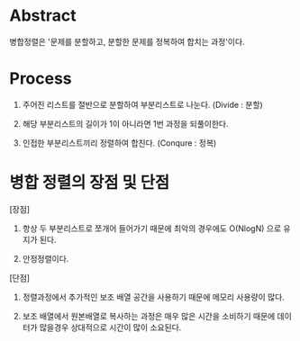 # Abstract

병합정렬은 '문제를 분할하고, 분할한 문제를 정복하여 합치는 과정'이다.



# Process

1. 주어진 리스트를 절반으로 분할하여 부분리스트로 나눈다. (Divide : 분할)

2. 해당 부분리스트의 길이가 1이 아니라면 1번 과정을 되풀이한다.

3. 인접한 부분리스트끼리 정렬하여 합친다. (Conqure : 정복)

# 병합 정렬의 장점 및 단점

[장점]

1. 항상 두 부분리스트로 쪼개어 들어가기 때문에 최악의 경우에도 O(NlogN) 으로 유지가 된다.

2. 안정정렬이다.

[단점]

1. 정렬과정에서 추가적인 보조 배열 공간을 사용하기 때문에 메모리 사용량이 많다.

2. 보조 배열에서 원본배열로 복사하는 과정은 매우 많은 시간을 소비하기 때문에 데이터가 많을경우 상대적으로 시간이 많이 소요된다.

 